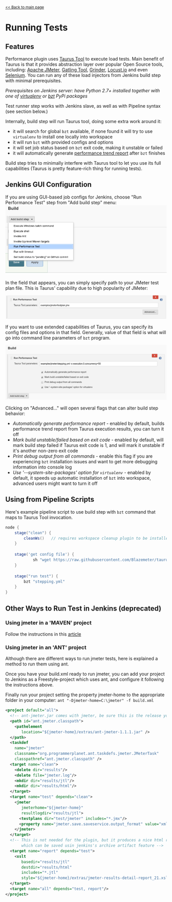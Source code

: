 <small>[<< Back to main page](./)</small>
# Running Tests

## Features
Performance plugin uses [Taurus Tool](http://gettaurus.org/?utm_source=jenkins&utm_medium=link&utm_campaign=run_doc_main) to execute load tests. Main benefit of Taurus is that it provides abstraction layer over popular Open Source tools, including: [Apache JMeter](http://gettaurus.org/docs/JMeter/), [Gatling Tool](http://gettaurus.org/docs/Gatling.md), [Grinder](http://gettaurus.org/docs/Grinder.md), [Locust.io](http://gettaurus.org/docs/Locust.md) and even [Selenium](http://gettaurus.org/docs/Selenium/). You can run any of these load injectors from Jenkins build step with minimal prerequisites.

_Prerequisites on Jenkins server: have Python 2.7+ installed together with one of [virtualenv](https://pypi.python.org/pypi/virtualenv) or [bzt](https://pypi.python.org/pypi/bzt) PyPi packages_

Test runner step works with Jenkins slave, as well as with Pipeline syntax (see section below.)

Internally, build step will run Taurus tool, doing some extra work around it:

- it will search for global `bzt` available, if none found it will try to use `virtualenv` to install one locally into workspace
- it will run `bzt` with provided configs and options
- it will set job status based on `bzt` exit code, making it unstable or failed 
- it will automatically generate [performance trend report](Reporting.md) after `bzt` finishes

Build step tries to minimally interfere with Taurus tool to let you use its full capabilities (Taurus is pretty feature-rich thing for running tests).

## Jenkins GUI Configuration
If you are using GUI-based job configs for Jenkins, choose "Run Performance Test" step from "Add build step" menu:
![](run_step_choice.png)

In the field that appears, you can simply specify path to your JMeter test plan file. This is Taurus' capability due to high popularity of JMeter:

![](run_jmeter.png)

If you want to use extended capabilities of Taurus, you can specify its config files and options in that field. Generally, value of that field is what will go into command line parameters of `bzt` program.

![](run_extended_config.png)

Clicking on "Advanced..." will open several flags that can alter build step behavior:

- _Automatically generate performance report_ - enabled by default, builds performance trend report from Taurus execution results, you can turn it off
- _Mark build unstable/failed based on exit code_ - enabled by default, will mark build step failed if Taurus exit code is 1, and will mark it unstable if it's another non-zero exit code
- _Print debug output from all commands_ - enable this flag if you are experiencing `bzt` installation issues and want to get more debugging information into console log
- _Use '--system-site-packages' option for `virtualenv`_ - enabled by default, it speeds up automatic installation of `bzt` into workspace, advanced users might want to turn it off

## Using from Pipeline Scripts

Here's example pipeline script to use build step with `bzt` command that maps to Taurus Tool invocation.

```groovy
node {
    stage("clean") {
        cleanWs()   // requires workspace cleanup plugin to be installed
    }
    
    stage('get config file') {
            sh "wget https://raw.githubusercontent.com/Blazemeter/taurus/master/examples/jmeter/stepping.yml"
    }
    
    stage("run test") {
        bzt "stepping.yml"
    }
}
```

## Other Ways to Run Test in Jenkins (deprecated)

### Using jmeter in a 'MAVEN' project
Follow the instructions in this [article](http://www.theserverlabs.com/blog/?p=280&cpage=1)

### Using jmeter in an 'ANT' project
Although there are different ways to run jmeter tests, here is explained a method to run them using ant.

Once you have your build.xml ready to run jmeter, you can add your project to Jenkins as a Freestyle-project which uses ant, and configure it following the instructions above.

Finally run your project setting the property jmeter-home to the appropriate folder in your computer: `ant "-Djmeter-home=C:\jmeter" -f build.xml`

```xml
<project default="all">
  <!-- ant-jmeter.jar comes with jmeter, be sure this is the release you have -->
  <path id="ant.jmeter.classpath">
    <pathelement
       location="${jmeter-home}/extras/ant-jmeter-1.1.1.jar" />
  </path>
  <taskdef
    name="jmeter"
    classname="org.programmerplanet.ant.taskdefs.jmeter.JMeterTask"
    classpathref="ant.jmeter.classpath" />
  <target name="clean">
    <delete dir="results"/>
    <delete file="jmeter.log"/>
    <mkdir dir="results/jtl"/>
    <mkdir dir="results/html"/>
  </target>
  <target name="test" depends="clean">
    <jmeter
       jmeterhome="${jmeter-home}"
       resultlogdir="results/jtl">
      <testplans dir="test/jmeter" includes="*.jmx"/>
      <property name="jmeter.save.saveservice.output_format" value="xml"/>
    </jmeter>
  </target>
  <!-- This is not needed for the plugin, but it produces a nice html report
       which can be saved usin jenkins's archive artifact feature -->
  <target name="report" depends="test">
    <xslt
       basedir="results/jtl"
       destdir="results/html"
       includes="*.jtl"
       style="${jmeter-home}/extras/jmeter-results-detail-report_21.xsl"/>
  </target>
  <target name="all" depends="test, report"/>
</project>
```